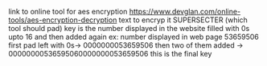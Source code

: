link to online tool for aes encryption https://www.devglan.com/online-tools/aes-encryption-decryption
text to encryp it SUPERSECTER (which tool should pad)
key is the number displayed in the website filled with 0s upto 16 and then added again
ex: number displayed in web page  53659506
first pad left with 0s-> 0000000053659506 then two of them added -> 00000000536595060000000053659506 this is the final key

